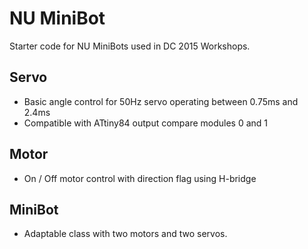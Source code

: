 NU MiniBot
===

Starter code for NU MiniBots used in DC 2015 Workshops.

Servo
---
+ Basic angle control for 50Hz servo operating between 0.75ms and 2.4ms
+ Compatible with ATtiny84 output compare modules 0 and 1

Motor
---
+ On / Off motor control with direction flag using H-bridge

MiniBot
---
+ Adaptable class with two motors and two servos.
